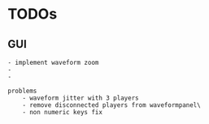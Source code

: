 # TODOs


## GUI
    - implement waveform zoom
    - 
    - 

    problems
        - waveform jitter with 3 players
        - remove disconnected players from waveformpanel\
        - non numeric keys fix
